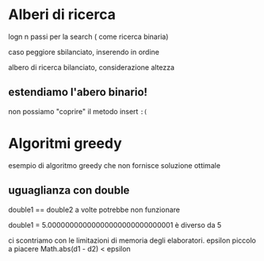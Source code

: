 # Alberi di ricerca

logn n passi per la search ( come ricerca binaria)

caso peggiore sbilanciato, inserendo in ordine

albero di ricerca bilanciato, considerazione altezza 


## estendiamo l'abero binario!

non possiamo "coprire" il metodo insert `:(` 

# Algoritmi greedy

esempio di algoritmo greedy che non fornisce soluzione ottimale

## uguaglianza con double

double1 == double2 a volte potrebbe non funzionare

double1 = 5.00000000000000000000000000001 è diverso da 5

ci scontriamo con le limitazioni di memoria degli elaboratori.
epsilon piccolo a piacere
Math.abs(d1 - d2) < epsilon 
